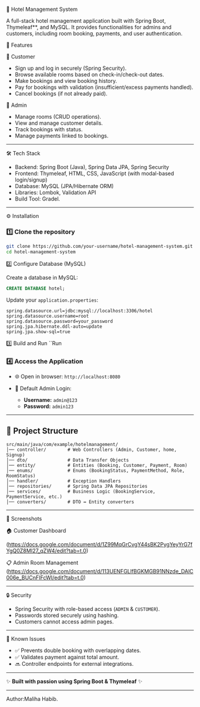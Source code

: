 🏨 Hotel Management System

A full-stack hotel management application  built with Spring Boot, Thymeleaf**, and MySQL.
It provides functionalities for admins and customers, including room booking, payments, and user authentication.

🚀 Features

🔹 Customer

* Sign up and log in securely (Spring Security).
* Browse available rooms based on check-in/check-out dates.
* Make bookings and view booking history.
* Pay for bookings with validation (insufficient/excess payments handled).
* Cancel bookings (if not already paid).

🔹 Admin

* Manage rooms (CRUD operations).
* View and manage customer details.
* Track bookings with status.
* Manage payments linked to bookings.

---

🛠️ Tech Stack

* Backend: Spring Boot (Java), Spring Data JPA, Spring Security
* Frontend: Thymeleaf, HTML, CSS, JavaScript (with modal-based login/signup)
* Database: MySQL (JPA/Hibernate ORM)
* Libraries: Lombok, Validation API
* Build Tool: Gradel.

---

⚙️ Installation

### 1️⃣ Clone the repository

```bash
git clone https://github.com/your-username/hotel-management-system.git
cd hotel-management-system
```

 2️⃣ Configure Database (MySQL)

Create a database in MySQL:

```sql
CREATE DATABASE hotel;
```

Update your `application.properties`:

```properties
spring.datasource.url=jdbc:mysql://localhost:3306/hotel
spring.datasource.username=root
spring.datasource.password=your_password
spring.jpa.hibernate.ddl-auto=update
spring.jpa.show-sql=true
```

 3️⃣ Build and Run
 ``Run



### 4️⃣ Access the Application

* 🌐 Open in browser: `http://localhost:8080`
* 👤 Default Admin Login:

  * **Username:** `admin@123`
  * **Password:** `admin123`

---

## 📌 Project Structure

```
src/main/java/com/example/hotelmanagement/
│── controller/        # Web Controllers (Admin, Customer, home, Signup)
│── dto/               # Data Transfer Objects
│── entity/            # Entities (Booking, Customer, Payment, Room)
│── enums/             # Enums (BookingStatus, PaymentMethod, Role, RoomStatus)
│── handler/           # Exception Handlers
│── repositories/      # Spring Data JPA Repositories
│── services/          # Business Logic (BookingService, PaymentService, etc.)
│── converters/        # DTO ↔ Entity converters
```

---

📸 Screenshots

 🏠 Customer Dashboard

(https://docs.google.com/document/d/1Z99MqGrCvgY44sBK2PygYeyYrG7fYgQ0Z8MI27_qZW4/edit?tab=t.0)

📋 Admin Room Management
(https://docs.google.com/document/d/113UENFGLlfBGKMGB91NNzde_DAlC006e_BUCnFIFcWI/edit?tab=t.0)

---

 🔒 Security

* Spring Security with role-based access (`ADMIN` & `CUSTOMER`).
* Passwords stored securely using hashing.
* Customers cannot access admin pages.

---

 🐛 Known Issues

* ✅ Prevents double booking with overlapping dates.
* ✅ Validates payment against total amount.
* 🔜 Controller endpoints for external integrations.

---

✨ **Built with passion using Spring Boot & Thymeleaf** ✨

---
Author:Maliha Habib.
